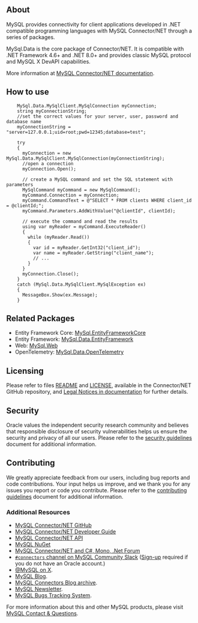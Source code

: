 ## About

MySQL provides connectivity for client applications developed in .NET compatible programming languages with MySQL Connector/NET through a series of packages.

MySql.Data is the core package of Connector/NET. It is compatible with .NET Framework 4.6+ and .NET 8.0+ and provides classic MySQL protocol and MySQL X DevAPI capabilities.

More information at [MySQL Connector/NET documentation](https://dev.mysql.com/doc/connector-net/en/).

## How to use

```
    MySql.Data.MySqlClient.MySqlConnection myConnection;
    string myConnectionString;
    //set the correct values for your server, user, password and database name
    myConnectionString = "server=127.0.0.1;uid=root;pwd=12345;database=test";

    try
    {
      myConnection = new MySql.Data.MySqlClient.MySqlConnection(myConnectionString);
      //open a connection
      myConnection.Open();

      // create a MySQL command and set the SQL statement with parameters
      MySqlCommand myCommand = new MySqlCommand();
      myCommand.Connection = myConnection;
      myCommand.CommandText = @"SELECT * FROM clients WHERE client_id = @clientId;";
      myCommand.Parameters.AddWithValue("@clientId", clientId);

      // execute the command and read the results
      using var myReader = myCommand.ExecuteReader()
      {
        while (myReader.Read())
        {
          var id = myReader.GetInt32("client_id");
          var name = myReader.GetString("client_name");
          // ...
        }
      }
      myConnection.Close();
    }
    catch (MySql.Data.MySqlClient.MySqlException ex)
    {
      MessageBox.Show(ex.Message);
    }
```

## Related Packages

* Entity Framework Core: [MySql.EntityFrameworkCore](https://www.nuget.org/packages/MySql.EntityFrameworkCore/)
* Entity Framework: [MySql.Data.EntityFramework](https://www.nuget.org/packages/MySql.Data.EntityFramework/)
* Web: [MySql.Web](https://www.nuget.org/packages/MySql.Web/)
* OpenTelemetry: [MySql.Data.OpenTelemetry](https://www.nuget.org/packages/MySql.Data.OpenTelemetry/)

## Licensing

Please refer to files [README](https://github.com/mysql/mysql-connector-net/blob/-/README) and [LICENSE](https://github.com/mysql/mysql-connector-net/blob/-/LICENSE), available in the Connector/NET GitHub repository, and [Legal Notices in documentation](https://dev.mysql.com/doc/connector-net/en/preface.html) for further details.

## Security

Oracle values the independent security research community and believes that responsible disclosure of security vulnerabilities helps us ensure the security and privacy of all our users. Please refer to the [security guidelines](https://github.com/mysql/mysql-connector-net/blob/-/SECURITY.md) document for additional information.

## Contributing

We greatly appreciate feedback from our users, including bug reports and code contributions. Your input helps us improve, and we thank you for any issues you report or code you contribute. Please refer to the [contributing guidelines](https://github.com/mysql/mysql-connector-net/blob/-/CONTRIBUTING.md) document for additional information.

### Additional Resources

* [MySQL Connector/NET GitHub](https://github.com/mysql/mysql-connector-net/)
* [MySQL Connector/NET Developer Guide](https://dev.mysql.com/doc/connector-net/en/)
* [MySQL Connector/NET API](https://dev.mysql.com/doc/dev/connector-net/latest/)
* [MySQL NuGet](https://www.nuget.org/profiles/MySQL/)
* [MySQL Connector/NET and C#, Mono, .Net Forum](https://forums.mysql.com/list.php?38)
* [`#connectors` channel on MySQL Community Slack](https://mysqlcommunity.slack.com/messages/connectors/)  ([Sign-up](https://lefred.be/mysql-community-on-slack/) required if you do not have an Oracle account.)
* [@MySQL on X](https://x.com/MySQL/).
* [MySQL Blog](https://blogs.oracle.com/mysql/).
* [MySQL Connectors Blog archive](https://dev.mysql.com/blog-archive/?cat=Connectors%20%2F%20Languages).
* [MySQL Newsletter](https://www.mysql.com/news-and-events/newsletter/).
* [MySQL Bugs Tracking System](https://bugs.mysql.com).

For more information about this and other MySQL products, please visit [MySQL Contact & Questions](https://www.mysql.com/about/contact/).
